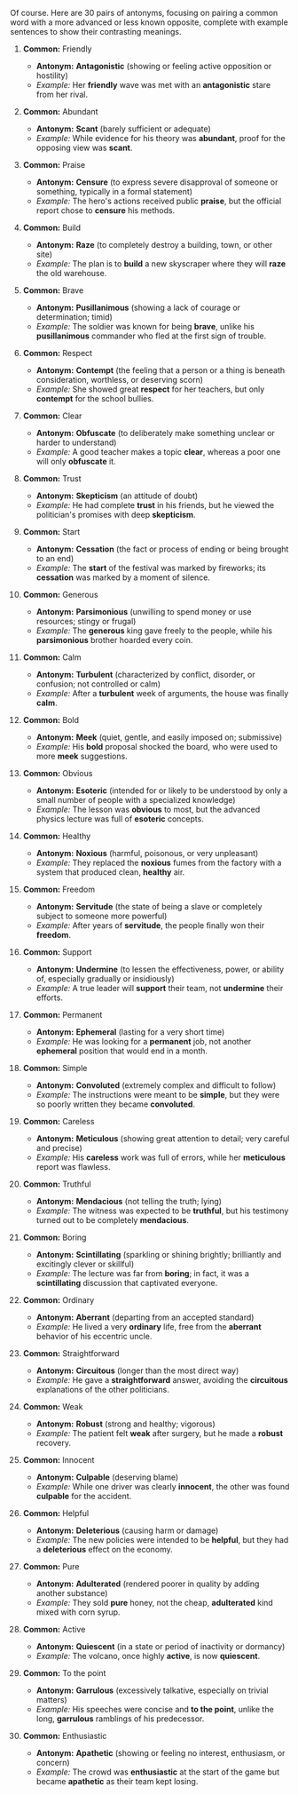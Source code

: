 Of course. Here are 30 pairs of antonyms, focusing on pairing a common word with a more advanced or less known opposite, complete with example sentences to show their contrasting meanings.

1.  **Common:** Friendly
    *   **Antonym:** **Antagonistic** (showing or feeling active opposition or hostility)
    *   *Example:* Her **friendly** wave was met with an **antagonistic** stare from her rival.

2.  **Common:** Abundant
    *   **Antonym:** **Scant** (barely sufficient or adequate)
    *   *Example:* While evidence for his theory was **abundant**, proof for the opposing view was **scant**.

3.  **Common:** Praise
    *   **Antonym:** **Censure** (to express severe disapproval of someone or something, typically in a formal statement)
    *   *Example:* The hero's actions received public **praise**, but the official report chose to **censure** his methods.

4.  **Common:** Build
    *   **Antonym:** **Raze** (to completely destroy a building, town, or other site)
    *   *Example:* The plan is to **build** a new skyscraper where they will **raze** the old warehouse.

5.  **Common:** Brave
    *   **Antonym:** **Pusillanimous** (showing a lack of courage or determination; timid)
    *   *Example:* The soldier was known for being **brave**, unlike his **pusillanimous** commander who fled at the first sign of trouble.

6.  **Common:** Respect
    *   **Antonym:** **Contempt** (the feeling that a person or a thing is beneath consideration, worthless, or deserving scorn)
    *   *Example:* She showed great **respect** for her teachers, but only **contempt** for the school bullies.

7.  **Common:** Clear
    *   **Antonym:** **Obfuscate** (to deliberately make something unclear or harder to understand)
    *   *Example:* A good teacher makes a topic **clear**, whereas a poor one will only **obfuscate** it.

8.  **Common:** Trust
    *   **Antonym:** **Skepticism** (an attitude of doubt)
    *   *Example:* He had complete **trust** in his friends, but he viewed the politician's promises with deep **skepticism**.

9.  **Common:** Start
    *   **Antonym:** **Cessation** (the fact or process of ending or being brought to an end)
    *   *Example:* The **start** of the festival was marked by fireworks; its **cessation** was marked by a moment of silence.

10. **Common:** Generous
    *   **Antonym:** **Parsimonious** (unwilling to spend money or use resources; stingy or frugal)
    *   *Example:* The **generous** king gave freely to the people, while his **parsimonious** brother hoarded every coin.

11. **Common:** Calm
    *   **Antonym:** **Turbulent** (characterized by conflict, disorder, or confusion; not controlled or calm)
    *   *Example:* After a **turbulent** week of arguments, the house was finally **calm**.

12. **Common:** Bold
    *   **Antonym:** **Meek** (quiet, gentle, and easily imposed on; submissive)
    *   *Example:* His **bold** proposal shocked the board, who were used to more **meek** suggestions.

13. **Common:** Obvious
    *   **Antonym:** **Esoteric** (intended for or likely to be understood by only a small number of people with a specialized knowledge)
    *   *Example:* The lesson was **obvious** to most, but the advanced physics lecture was full of **esoteric** concepts.

14. **Common:** Healthy
    *   **Antonym:** **Noxious** (harmful, poisonous, or very unpleasant)
    *   *Example:* They replaced the **noxious** fumes from the factory with a system that produced clean, **healthy** air.

15. **Common:** Freedom
    *   **Antonym:** **Servitude** (the state of being a slave or completely subject to someone more powerful)
    *   *Example:* After years of **servitude**, the people finally won their **freedom**.

16. **Common:** Support
    *   **Antonym:** **Undermine** (to lessen the effectiveness, power, or ability of, especially gradually or insidiously)
    *   *Example:* A true leader will **support** their team, not **undermine** their efforts.

17. **Common:** Permanent
    *   **Antonym:** **Ephemeral** (lasting for a very short time)
    *   *Example:* He was looking for a **permanent** job, not another **ephemeral** position that would end in a month.

18. **Common:** Simple
    *   **Antonym:** **Convoluted** (extremely complex and difficult to follow)
    *   *Example:* The instructions were meant to be **simple**, but they were so poorly written they became **convoluted**.

19. **Common:** Careless
    *   **Antonym:** **Meticulous** (showing great attention to detail; very careful and precise)
    *   *Example:* His **careless** work was full of errors, while her **meticulous** report was flawless.

20. **Common:** Truthful
    *   **Antonym:** **Mendacious** (not telling the truth; lying)
    *   *Example:* The witness was expected to be **truthful**, but his testimony turned out to be completely **mendacious**.

21. **Common:** Boring
    *   **Antonym:** **Scintillating** (sparkling or shining brightly; brilliantly and excitingly clever or skillful)
    *   *Example:* The lecture was far from **boring**; in fact, it was a **scintillating** discussion that captivated everyone.

22. **Common:** Ordinary
    *   **Antonym:** **Aberrant** (departing from an accepted standard)
    *   *Example:* He lived a very **ordinary** life, free from the **aberrant** behavior of his eccentric uncle.

23. **Common:** Straightforward
    *   **Antonym:** **Circuitous** (longer than the most direct way)
    *   *Example:* He gave a **straightforward** answer, avoiding the **circuitous** explanations of the other politicians.

24. **Common:** Weak
    *   **Antonym:** **Robust** (strong and healthy; vigorous)
    *   *Example:* The patient felt **weak** after surgery, but he made a **robust** recovery.

25. **Common:** Innocent
    *   **Antonym:** **Culpable** (deserving blame)
    *   *Example:* While one driver was clearly **innocent**, the other was found **culpable** for the accident.

26. **Common:** Helpful
    *   **Antonym:** **Deleterious** (causing harm or damage)
    *   *Example:* The new policies were intended to be **helpful**, but they had a **deleterious** effect on the economy.

27. **Common:** Pure
    *   **Antonym:** **Adulterated** (rendered poorer in quality by adding another substance)
    *   *Example:* They sold **pure** honey, not the cheap, **adulterated** kind mixed with corn syrup.

28. **Common:** Active
    *   **Antonym:** **Quiescent** (in a state or period of inactivity or dormancy)
    *   *Example:* The volcano, once highly **active**, is now **quiescent**.

29. **Common:** To the point
    *   **Antonym:** **Garrulous** (excessively talkative, especially on trivial matters)
    *   *Example:* His speeches were concise and **to the point**, unlike the long, **garrulous** ramblings of his predecessor.

30. **Common:** Enthusiastic
    *   **Antonym:** **Apathetic** (showing or feeling no interest, enthusiasm, or concern)
    *   *Example:* The crowd was **enthusiastic** at the start of the game but became **apathetic** as their team kept losing.

